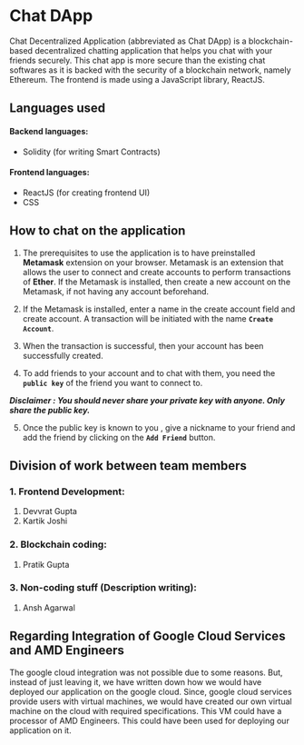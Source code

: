 # Chat DApp
Chat Decentralized Application (abbreviated as Chat DApp) is a blockchain-based decentralized chatting application that helps you chat with your friends securely. This chat app is more secure than the existing chat softwares as it is backed with the security of a blockchain network, namely Ethereum. The frontend is made using a JavaScript library, ReactJS.

## Languages used

#### Backend languages:
- Solidity (for writing Smart Contracts)
#### Frontend languages:
- ReactJS (for creating frontend UI)
- CSS

## How to chat on the application
1. The prerequisites to use the application is to have preinstalled **Metamask** extension on your browser. Metamask is an extension that allows the user to connect and create accounts to perform transactions of **Ether**. If the Metamask is installed, then create a new account on the Metamask, if not having any account beforehand.

2. If the Metamask is installed, enter a name in the create account field and create account. A transaction will be initiated with the name **`Create Account`**.

3. When the transaction is successful, then your account has been successfully created.

4. To add friends to your account and to chat with them, you need the **`public key`**  of the friend you want to connect to.

***Disclaimer : You should never share your private key with anyone. Only share the public key.***

5. Once the public key is known to you , give a nickname to your friend and add the friend by clicking on the **`Add Friend`** button.

## Division of work between team members
### 1. Frontend Development:
1. Devvrat Gupta
2. Kartik Joshi
### 2. Blockchain coding: 
1. Pratik Gupta
### 3. Non-coding stuff (Description writing): 
1. Ansh Agarwal

## Regarding Integration of Google Cloud Services and AMD Engineers

The google cloud integration was not possible due to some reasons. But, instead of just leaving it, we have written down how we would have deployed our application on the google cloud.
Since, google cloud services provide users with virtual machines, we would have created our own virtual machine on the cloud with required specifications. This VM could have a processor of AMD Engineers. This could have been used for deploying our application on it.
